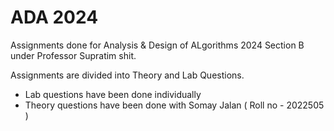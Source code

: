 # ADA 2024
Assignments done for Analysis & Design of ALgorithms 2024 Section B under Professor Supratim shit.

Assignments are divided into Theory and Lab Questions. 
- Lab questions have been done individually 
- Theory questions have been done with Somay Jalan ( Roll no - 2022505 )
